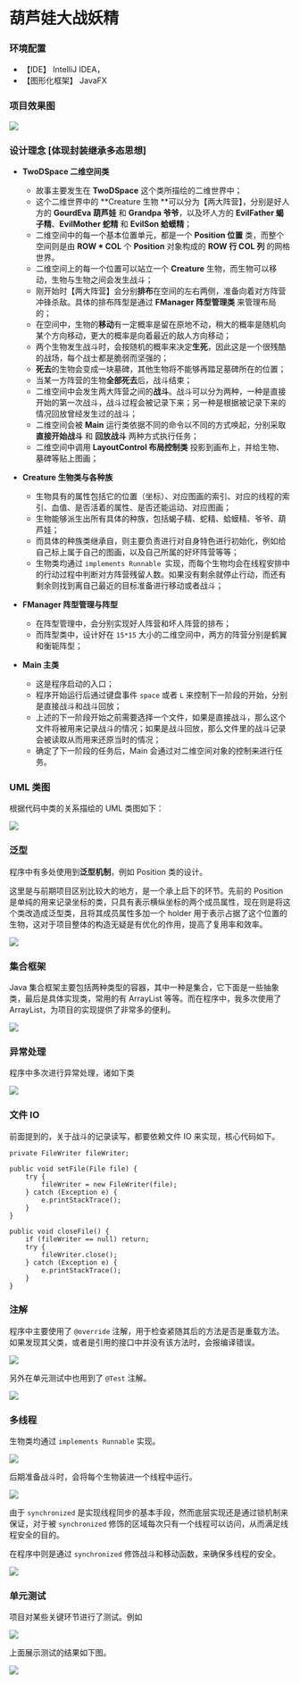# 葫芦娃大战妖精



### 环境配置

- 【IDE】 IntelliJ IDEA，
- 【图形化框架】 JavaFX



### 项目效果图

![](pic/formation.png)



### 设计理念 [体现封装继承多态思想]

- **TwoDSpace 二维空间类**
  - 故事主要发生在 **TwoDSpace** 这个类所描绘的二维世界中；
  - 这个二维世界中的 **Creature 生物 **可以分为【两大阵营】，分别是好人方的 **GourdEva 葫芦娃** 和 **Grandpa 爷爷**，以及坏人方的 **EvilFather 蝎子精**、**EvilMother 蛇精** 和 **EvilSon 蛤蟆精**；
  - 二维空间中的每一个基本位置单元，都是一个 **Position 位置** 类，而整个空间则是由 **ROW * COL** 个 **Position** 对象构成的 **ROW 行 COL 列** 的网格世界。
  - 二维空间上的每一个位置可以站立一个 **Creature** 生物，而生物可以移动，生物与生物之间会发生战斗；
  - 刚开始时【两大阵营】会分别**排布**在空间的左右两侧，准备向着对方阵营冲锋杀敌。具体的排布阵型是通过 **FManager 阵型管理类** 来管理布局的；
  - 在空间中，生物的**移动**有一定概率是留在原地不动，稍大的概率是随机向某个方向移动，更大的概率是向着最近的敌人方向移动；
  - 两个生物发生战斗时，会按随机的概率来决定**生死**，因此这是一个很残酷的战场，每个战士都是脆弱而坚强的；
  - **死去**的生物会变成一块墓碑，其他生物将不能够再踏足墓碑所在的位置；
  - 当某一方阵营的生物**全部死去**后，战斗结束；
  - 二维空间中会发生两大阵营之间的**战斗**。战斗可以分为两种，一种是直接开始的第一次战斗，战斗过程会被记录下来；另一种是根据被记录下来的情况回放曾经发生过的战斗；
  - 二维空间会被 **Main** 运行类依据不同的命令以不同的方式唤起，分别采取 **直接开始战斗** 和 **回放战斗** 两种方式执行任务；
  - 二维空间中调用 **LayoutControl 布局控制类** 投影到画布上，并给生物、墓碑等贴上图画；

- **Creature 生物类与各种族**
  - 生物具有的属性包括它的位置（坐标）、对应图画的索引、对应的线程的索引、血值、是否活着的属性、是否还能运动、对应图画；
  - 生物能够派生出所有具体的种族，包括蝎子精、蛇精、蛤蟆精、爷爷、葫芦娃；
  - 而具体的种族类继承自，则主要负责进行对自身特色进行初始化，例如给自己标上属于自己的图画，以及自己所属的好坏阵营等等；
  - 生物类均通过 `implements Runnable `实现，而每个生物均会在线程安排中的行动过程中判断对方阵营残留人数。如果没有剩余就停止行动，而还有剩余则找到离自己最近的目标准备进行移动或者战斗；

- **FManager 阵型管理与阵型**
  - 在阵型管理中，会分别实现好人阵营和坏人阵营的排布；
  - 而阵型类中，设计好在 `15*15` 大小的二维空间中，两方的阵营分别是鹤翼和衡轭阵型；

- **Main 主类**
  - 这是程序启动的入口；
  - 程序开始运行后通过键盘事件 `space` 或者 `L` 来控制下一阶段的开始，分别是直接战斗和战斗回放；
  - 上述的下一阶段开始之前需要选择一个文件，如果是直接战斗，那么这个文件将被用来记录战斗的情况；如果是战斗回放，那么文件里的战斗记录会被读取从而用来还原当时的情况；
  - 确定了下一阶段的任务后，Main 会通过对二维空间对象的控制来进行任务。



### UML 类图

根据代码中类的关系描绘的 UML 类图如下：

<img src="pic/myUML.png">



### 泛型

程序中有多处使用到**泛型机制**，例如 Position 类的设计。

这里是与前期项目区别比较大的地方，是一个承上启下的环节。先前的 Position 是单纯的用来记录坐标的类，只具有表示横纵坐标的两个成员属性，现在则是将这个类改造成泛型类，且将其成员属性多加一个 holder 用于表示占据了这个位置的生物，这对于项目整体的构造无疑是有优化的作用，提高了复用率和效率。

<img src="pic/generics2.jpg">



### 集合框架

Java 集合框架主要包括两种类型的容器，其中一种是集合，它下面是一些抽象类，最后是具体实现类，常用的有 ArrayList 等等。而在程序中，我多次使用了 ArrayList，为项目的实现提供了非常多的便利。

<img src="pic/generics1.jpg">



### 异常处理

程序中多次进行异常处理，诸如下类

![](pic/error.png)



### 文件 IO

前面提到的，关于战斗的记录读写，都要依赖文件 IO 来实现，核心代码如下。

```{java}
private FileWriter fileWriter;

public void setFile(File file) {
    try {
        fileWriter = new FileWriter(file);
    } catch (Exception e) {
        e.printStackTrace();
    }
}

public void closeFile() {
    if (fileWriter == null) return;
    try {
        fileWriter.close();
    } catch (Exception e) {
        e.printStackTrace();
    }
}
```



### 注解

程序中主要使用了 `@override` 注解，用于检查紧随其后的方法是否是重载方法。如果发现其父类，或者是引用的接口中并没有该方法时，会报编译错误。

![](pic/annotation.png)

另外在单元测试中也用到了 `@Test` 注解。

![](pic/test.png) 



### 多线程

生物类均通过 `implements Runnable` 实现。

![](pic/runnable.png)

后期准备战斗时，会将每个生物装进一个线程中运行。

![](pic/thread.png)

由于 `synchronized` 是实现线程同步的基本手段，然而底层实现还是通过锁机制来保证，对于被 `synchronized` 修饰的区域每次只有一个线程可以访问，从而满足线程安全的目的。

在程序中则是通过 `synchronized` 修饰战斗和移动函数，来确保多线程的安全。

![](pic/synchronization.png)



### 单元测试

项目对某些关键环节进行了测试。例如

![](pic/test.png)

上面展示测试的结果如下图。

![](pic/result.png)